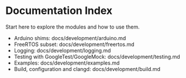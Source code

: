 Documentation Index
===================

Start here to explore the modules and how to use them.

- Arduino shims: docs/development/arduino.md
- FreeRTOS subset: docs/development/freertos.md
- Logging: docs/development/logging.md
- Testing with GoogleTest/GoogleMock: docs/development/testing.md
- Examples: docs/development/examples.md
- Build, configuration and clangd: docs/development/build.md

